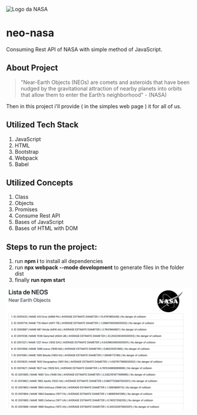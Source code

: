 ![Logo da NASA](https://www.nasa.gov/sites/all/themes/custom/nasatwo/images/nasa-logo.svg)
# neo-nasa
Consuming Rest API of NASA with simple method of JavaScript. 
## About Project
 >"Near-Earth Objects (NEOs) are comets and asteroids that have been nudged by the gravitational attraction of nearby planets into orbits that allow them to enter the Earth’s neighborhood" - (NASA)  

Then in this project i'll provide ( in the simples web page ) it for all of us.  

## Utilized Tech Stack
1. JavaScript
2. HTML
3. Bootstrap
4. Webpack
5. Babel

## Utilized Concepts  
1. Class 
2. Objects
3. Promises
4. Consume Rest API
5. Bases of JavaScript
6. Bases of HTML with DOM

## Steps to run the project:
1. run **npm i** to install all dependencies  
2. run **npx webpack --mode development** to generate files in the folder dist  
3. finally **run npm start**    

![Print of web page](./assets/printWebPage.png)

